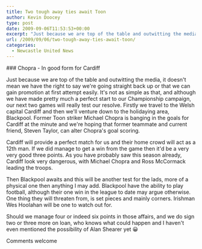 ```yaml
---
title: Two tough away ties await Toon
author: Kevin Doocey
type: post
date: 2009-09-06T11:53:53+00:00
excerpt: "Just because we are top of the table and outwitting the media, it doesn't mean.."
url: /2009/09/06/two-tough-away-ties-await-toon/
categories:
  - Newcastle United News
---
```


### Chopra - In good form for Cardiff

Just because we are top of the table and outwitting the media, it doesn't mean we have the right to say we're going straight back up or that we can gain promotion at first attempt easily. It's not as simple as that, and although we have made pretty much a perfect start to our Championship campaign, our next two games will really test our resolve. Firstly we travel to the Welsh capital Cardiff and then we'll venture down to the holidaying area, Blackpool. Former Toon striker Michael Chopra is banging in the goals for Cardiff at the minute and we're hoping that former teammate and current friend, Steven Taylor, can alter Chopra's goal scoring.

Cardiff will provide a perfect match for us and their home crowd will act as a 12th man. If we did manage to get a win from the game then it'd be a very very good three points. As you have probably saw this season already, Cardiff look very dangerous, with Michael Chopra and Ross McCormack leading the troops.

Then Blackpool awaits and this will be another test for the lads, more of a physical one then anything I may add. Blackpool have the ability to play football, although their one win in the league to date may argue otherwise. One thing they will threaten from, is set pieces and mainly corners. Irishman Wes Hoolahan will be one to watch out for.

Should we manage four or indeed six points in those affairs, and we do sign two or three more on loan, who knows what could happen and I haven't even mentioned the possibility of Alan Shearer yet 😀

Comments welcome
